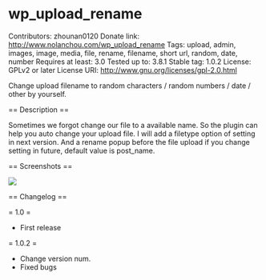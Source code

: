 wp_upload_rename
================
Contributors: zhounan0120
Donate link: http://www.nolanchou.com/wp_upload_rename
Tags: upload, admin, images, image, media, file, rename, filename, short url, random, date, number
Requires at least: 3.0
Tested up to: 3.8.1
Stable tag: 1.0.2
License: GPLv2 or later
License URI: http://www.gnu.org/licenses/gpl-2.0.html

Change upload filename to random characters / random numbers / date / other by yourself.

== Description ==

Sometimes we forgot change our file to a available name. So the plugin can help you auto change your upload file.
I will add a filetype option of setting in next version.
And a rename popup before the file upload if you change setting in future, default value is post_name.


== Screenshots ==

<img src="http://www.nolanchou.com/wp_upload_rename/screenshots.jpg" />

== Changelog ==

= 1.0 =
* First release

= 1.0.2 =
* Change version num.
* Fixed bugs
